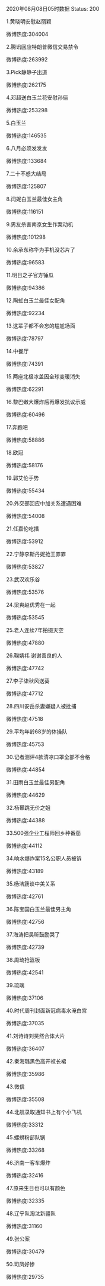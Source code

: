 2020年08月08日05时数据
Status: 200

1.黄晓明安慰赵丽颖

微博热度:304004

2.腾讯回应特朗普微信交易禁令

微博热度:263992

3.Pick静静子出道

微博热度:262175

4.邓超送白玉兰花安慰孙俪

微博热度:253298

5.白玉兰

微博热度:146535

6.八月必须发发发

微博热度:133684

7.二十不惑大结局

微博热度:125807

8.闫妮白玉兰最佳女主角

微博热度:116151

9.男友杀害南京女生作案动机

微博热度:101298

10.余承东称华为手机没芯片了

微博热度:96583

11.明日之子官方锤瓜

微博热度:94386

12.陶虹白玉兰最佳女配角

微博热度:92234

13.这辈子都不会忘的尴尬场面

微博热度:78797

14.中餐厅

微博热度:74391

15.两座北极冰盖因全球变暖消失

微博热度:62291

16.黎巴嫩大爆炸后再爆发抗议示威

微博热度:60496

17.奔跑吧

微博热度:58886

18.欧冠

微博热度:58176

19.郭艾伦手势

微博热度:55434

20.外交部回应中加关系遭遇困难

微博热度:54008

21.任嘉伦吃播

微博热度:53912

22.宁静李斯丹妮抢王霏霏

微博热度:53827

23.武汉欢乐谷

微博热度:53576

24.梁爽赵优秀在一起

微博热度:53545

25.老人连续7年拍摄天空

微博热度:47880

26.鞠婧祎 谢谢善良的人

微博热度:47742

27.李子柒秋风送葵

微博热度:47712

28.四川安岳杀妻嫌疑人被批捕

微博热度:47518

29.平均年龄68岁的体操队

微博热度:45753

30.记者测评4款清凉口罩全部不合格

微博热度:44854

31.田雨白玉兰最佳男配角

微博热度:44629

32.杨幂跳无价之姐

微博热度:44388

33.500强企业工程师回乡种番茄

微博热度:44112

34.响水爆炸案15名公职人员被诉

微博热度:43189

35.杨洁篪谈中美关系

微博热度:42761

36.陈宝国白玉兰最佳男主角

微博热度:42756

37.海涛把吴昕鼓励哭了

微博热度:42739

38.周琦抢篮板

微博热度:42541

39.琉璃

微博热度:37106

40.时代周刊封面新冠病毒水淹白宫

微博热度:37035

41.刘诗诗刘昊然合体大片

微博热度:36407

42.秦海璐黑色高开衩长裙

微博热度:35986

43.微信

微博热度:35508

44.北航录取通知书上有个小飞机

微博热度:33312

45.螺蛳粉部队锅

微博热度:33268

46.济南一客车爆炸

微博热度:32416

47.原来生日也可以有颜色

微博热度:32335

48.辽宁队淘汰新疆队

微博热度:31160

49.张公案

微博热度:30479

50.司凤好惨

微博热度:29735

